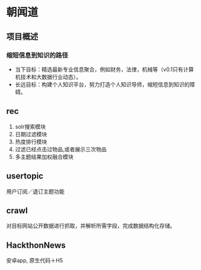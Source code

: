 # 朝闻道
## 项目概述
### 缩短信息到知识的路径
* 当下目标：精选最新专业信息聚合，例如财务，法律，机械等（v0.1只有计算机技术和大数据行业动态）。
* 长远目标：构建个人知识平台，努力打造个人知识导师，缩短信息到知识的障碍。
## rec

1. solr搜索模块
2. 日期过滤模块
3. 热度排行模块
4. 过滤已经点击过物品,或者展示三次物品
5. 多主题结果加权融合模块

## usertopic

用户订阅／退订主题功能

## crawl

对目标网站公开数据进行抓取，并解析所需字段，完成数据结构化存储。

## HackthonNews

安卓app, 原生代码＋H5
 
